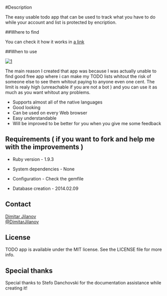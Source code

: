 #Description

The easy usable todo app that can be used to track what you have to do while your account and list is protected by encription.

##Where to find

You can check it how it works in
[a link](http://djtodo.herokuapp.com/)

##When to use

[![1](Screenshots/1.png)](Screenshots/1.png)

The main reason I created that app was because I was actually unable to find good free app where i can make my TODO lists whitout the risk of someone else to see them whitout paying to anyone even one cent. The limit is realy high (unreachable if you are not a bot ) and you can use it as much as you want whitout any problems.

* Supports almost all of the native languages
* Good looking
* Can be used on every Web browser
* Easy understandable
* Will be improved to be better for you when you give me some feedback

## Requirements ( if you want to fork and help me with the improvements )


* Ruby version - 1.9.3

* System dependencies - None

* Configuration - Check the gemfile

* Database creation - 2014.02.09

## Contact

[Dimitar Jilanov](http://jilanov.com)   
[@DimitarJilanov](https://twitter.com/DimiturJilanov)

## License

TODO app is available under the MIT license. See the LICENSE file for more info.

## Special thanks 

Special thanks to Stefo Danchovski for the documentation assistance while creating it!
